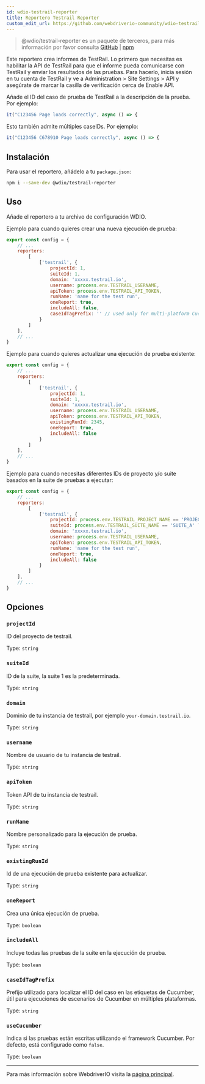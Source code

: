 ```yaml
---
id: wdio-testrail-reporter
title: Reportero Testrail Reporter
custom_edit_url: https://github.com/webdriverio-community/wdio-testrail-reporter/edit/main/README.md
---
```



> @wdio/testrail-reporter es un paquete de terceros, para más información por favor consulta [GitHub](https://github.com/webdriverio-community/wdio-testrail-reporter) | [npm](https://www.npmjs.com/package/@wdio/testrail-reporter)

Este reportero crea informes de TestRail. Lo primero que necesitas es habilitar la API de TestRail para que el informe pueda comunicarse con TestRail y enviar los resultados de las pruebas. Para hacerlo, inicia sesión en tu cuenta de TestRail y ve a Administration > Site Settings > API y asegúrate de marcar la casilla de verificación cerca de Enable API.

Añade el ID del caso de prueba de TestRail a la descripción de la prueba. Por ejemplo:
```javascript
it("C123456 Page loads correctly", async () => {
```
Esto también admite múltiples caseIDs. Por ejemplo:
```javascript
it("C123456 C678910 Page loads correctly", async () => {
```

## Instalación

Para usar el reportero, añádelo a tu `package.json`:

```sh
npm i --save-dev @wdio/testrail-reporter
```

## Uso

Añade el reportero a tu archivo de configuración WDIO.

Ejemplo para cuando quieres crear una nueva ejecución de prueba:

```javascript
export const config = {
    // ...
    reporters:
        [
            ['testrail', {
                projectId: 1,
                suiteId: 1,
                domain: 'xxxxx.testrail.io',
                username: process.env.TESTRAIL_USERNAME,
                apiToken: process.env.TESTRAIL_API_TOKEN,
                runName: 'name for the test run',
                oneReport: true,
                includeAll: false,
                caseIdTagPrefix: '' // used only for multi-platform Cucumber Scenarios
            }
        ]
    ],
    // ...
}
```

Ejemplo para cuando quieres actualizar una ejecución de prueba existente:

```javascript
export const config = {
    // ...
    reporters:
        [
            ['testrail', {
                projectId: 1,
                suiteId: 1,
                domain: 'xxxxx.testrail.io',
                username: process.env.TESTRAIL_USERNAME,
                apiToken: process.env.TESTRAIL_API_TOKEN,
                existingRunId: 2345,
                oneReport: true,
                includeAll: false
            }
        ]
    ],
    // ...
}
```

Ejemplo para cuando necesitas diferentes IDs de proyecto y/o suite basados en la suite de pruebas a ejecutar:

```javascript
export const config = {
    // ...
    reporters:
        [
            ['testrail', {
                projectId: process.env.TESTRAIL_PROJECT_NAME == 'PROJECT_A' ? 1 : 2,
                suiteId: process.env.TESTRAIL_SUITE_NAME == 'SUITE_A' ? 10 : 20,
                domain: 'xxxxx.testrail.io',
                username: process.env.TESTRAIL_USERNAME,
                apiToken: process.env.TESTRAIL_API_TOKEN,
                runName: 'name for the test run',
                oneReport: true,
                includeAll: false
            }
        ]
    ],
    // ...
}
```


## Opciones

### `projectId`

ID del proyecto de testrail.

Type: `string`

### `suiteId`

ID de la suite, la suite 1 es la predeterminada.

Type: `string`

### `domain`

Dominio de tu instancia de testrail, por ejemplo `your-domain.testrail.io`.

Type: `string`

### `username`

Nombre de usuario de tu instancia de testrail.

Type: `string`

### `apiToken`

Token API de tu instancia de testrail.

Type: `string`

### `runName`

Nombre personalizado para la ejecución de prueba.

Type: `string`

### `existingRunId`

Id de una ejecución de prueba existente para actualizar.

Type: `string`

### `oneReport`

Crea una única ejecución de prueba.

Type: `boolean`

### `includeAll`

Incluye todas las pruebas de la suite en la ejecución de prueba.

Type: `boolean`

### `caseIdTagPrefix`

Prefijo utilizado para localizar el ID del caso en las etiquetas de Cucumber, útil para ejecuciones de escenarios de Cucumber en múltiples plataformas.

Type: `string`

### `useCucumber`

Indica si las pruebas están escritas utilizando el framework Cucumber. Por defecto, está configurado como `false`.

Type: `boolean`

---

Para más información sobre WebdriverIO visita la [página principal](https://webdriver.io).